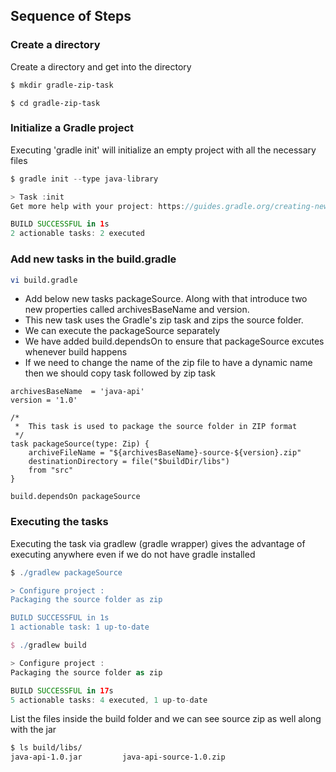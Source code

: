 ## Sequence of Steps
### Create a directory
Create a directory and get into the directory
``` sh
$ mkdir gradle-zip-task
```
```
$ cd gradle-zip-task
```
### Initialize a Gradle project
Executing 'gradle init' will initialize an empty project with all the necessary files

``` gradle
$ gradle init --type java-library

> Task :init
Get more help with your project: https://guides.gradle.org/creating-new-gradle-builds

BUILD SUCCESSFUL in 1s
2 actionable tasks: 2 executed
```
### Add new tasks in the build.gradle
``` sh
vi build.gradle
```
* Add below new tasks packageSource. Along with that introduce two new properties called archivesBaseName and version.
* This new task uses the Gradle's zip task and zips the source folder. 
* We can execute the packageSource separately 
* We have added build.dependsOn to ensure that packageSource excutes whenever build happens
* If we need to change the name of the zip file to have a dynamic name then we should copy task followed by zip task

``` vi
archivesBaseName  = 'java-api'
version = '1.0'

/*
 *  This task is used to package the source folder in ZIP format
 */
task packageSource(type: Zip) {
    archiveFileName = "${archivesBaseName}-source-${version}.zip"	    
    destinationDirectory = file("$buildDir/libs")
    from "src"
}

build.dependsOn packageSource
```

### Executing the tasks
Executing the task via gradlew (gradle wrapper) gives the advantage of executing anywhere even if we do not have gradle installed

``` gradle
$ ./gradlew packageSource

> Configure project :
Packaging the source folder as zip

BUILD SUCCESSFUL in 1s
1 actionable task: 1 up-to-date

$ ./gradlew build

> Configure project :
Packaging the source folder as zip

BUILD SUCCESSFUL in 17s
5 actionable tasks: 4 executed, 1 up-to-date
```
List the files inside the build folder and we can see source zip as well along with the jar
``` sh
$ ls build/libs/
java-api-1.0.jar         java-api-source-1.0.zip

```
